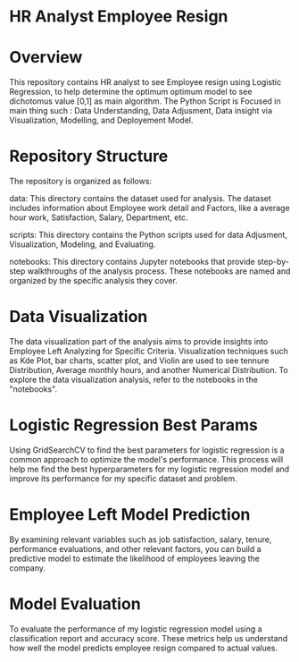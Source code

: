 # HR Analyst Employee Resign
# Overview
This repository contains HR analyst to see Employee resign using Logistic Regression, to help determine the optimum optimum model to see dichotomus value [0,1] as main algorithm. The Python Script is Focused in main thing such : Data Understanding, Data Adjusment, Data insight via Visualization, Modelling, and Deployement Model.

# Repository Structure
The repository is organized as follows:

data: This directory contains the dataset used for analysis. The dataset includes information about Employee work detail and Factors, like a average hour work, Satisfaction, Salary, Department, etc.

scripts: This directory contains the Python scripts used for data Adjusment, Visualization, Modeling, and Evaluating.

notebooks: This directory contains Jupyter notebooks that provide step-by-step walkthroughs of the analysis process. These notebooks are named and organized by the specific analysis they cover.

# Data Visualization
The data visualization part of the analysis aims to provide insights into Employee Left Analyzing for Specific Criteria. Visualization techniques such as Kde Plot, bar charts, scatter plot, and Violin are used to see tennure Distribution, Average monthly hours, and another Numerical Distribution. To explore the data visualization analysis, refer to the notebooks in the "notebooks".

# Logistic Regression Best Params
Using GridSearchCV to find the best parameters for logistic regression is a common approach to optimize the model's performance. This process will help me find the best hyperparameters for my logistic regression model and improve its performance for my specific dataset and problem.

# Employee Left Model Prediction
By examining relevant variables such as job satisfaction, salary, tenure, performance evaluations, and other relevant factors, you can build a predictive model to estimate the likelihood of employees leaving the company.

# Model Evaluation
To evaluate the performance of my logistic regression model using a classification report and accuracy score. These metrics help us understand how well the model predicts employee resign compared to actual values.
